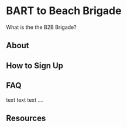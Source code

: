 
# BART to Beach Brigade

What is the the B2B Brigade?

## About

## How to Sign Up

## FAQ

text text text ....

## Resources
